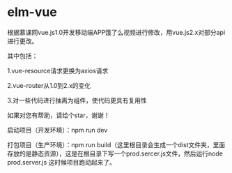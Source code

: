 # elm-vue
根据慕课网vue.js1.0开发移动端APP饿了么视频进行修改，用vue.js2.x对部分api进行更改。

其中包括：

1.vue-resource请求更换为axios请求

2.vue-router从1.0到2.x的变化

3.对一些代码进行抽离为组件，使代码更具有复用性

如果对您有帮助，请给个star，谢谢！

启动项目（开发环境）：npm run dev

打包项目（生产环境）：npm run build（这里根目录会生成一个dist文件夹，里面存放的是静态资源），这是在根目录下写一个prod.sercer.js文件，然后运行node prod.server.js 这时候项目跑动起来了。
